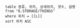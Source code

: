 
```dataview
table 종류, 위치, 상세위치, 갯수, 설명
from "6.STORAGE/THINGS"
where 위치 = [[L]]
sort 위치 ASC
```





